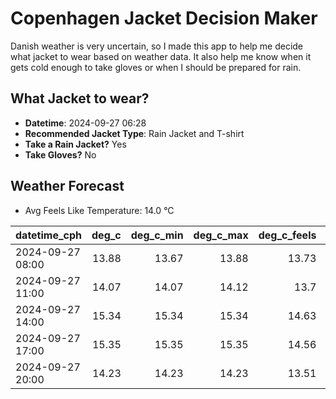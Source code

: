 
# Copenhagen Jacket Decision Maker

Danish weather is very uncertain, so I made this app to help me decide what jacket to wear based on weather data. 
It also help me know when it gets cold enough to take gloves or when I should be prepared for rain.

## What Jacket to wear?

- **Datetime**: 2024-09-27 06:28
- **Recommended Jacket Type**: Rain Jacket and T-shirt
- **Take a Rain Jacket?** Yes
- **Take Gloves?** No

## Weather Forecast
- Avg Feels Like Temperature: 14.0 °C

| datetime_cph     |   deg_c |   deg_c_min |   deg_c_max |   deg_c_feels | weather   | wind   | rain   |
|:-----------------|--------:|------------:|------------:|--------------:|:----------|:-------|:-------|
| 2024-09-27 08:00 |   13.88 |       13.67 |       13.88 |         13.73 | Rain      | High   | Low    |
| 2024-09-27 11:00 |   14.07 |       14.07 |       14.12 |         13.7  | Rain      | High   | Low    |
| 2024-09-27 14:00 |   15.34 |       15.34 |       15.34 |         14.63 | Clouds    | High   | None   |
| 2024-09-27 17:00 |   15.35 |       15.35 |       15.35 |         14.56 | Clouds    | High   | None   |
| 2024-09-27 20:00 |   14.23 |       14.23 |       14.23 |         13.51 | Rain      | High   | Low    |
        